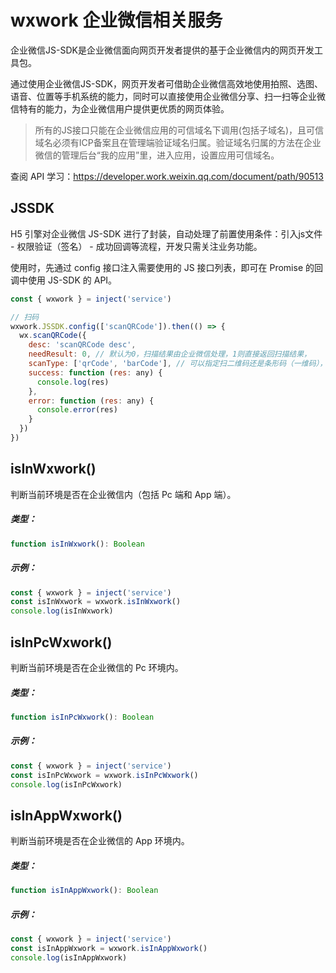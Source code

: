 # wxwork 企业微信相关服务
企业微信JS-SDK是企业微信面向网页开发者提供的基于企业微信内的网页开发工具包。

通过使用企业微信JS-SDK，网页开发者可借助企业微信高效地使用拍照、选图、语音、位置等手机系统的能力，同时可以直接使用企业微信分享、扫一扫等企业微信特有的能力，为企业微信用户提供更优质的网页体验。

> 所有的JS接口只能在企业微信应用的可信域名下调用(包括子域名)，且可信域名必须有ICP备案且在管理端验证域名归属。验证域名归属的方法在企业微信的管理后台“我的应用”里，进入应用，设置应用可信域名。

查阅 API 学习：https://developer.work.weixin.qq.com/document/path/90513

## JSSDK
H5 引擎对企业微信 JS-SDK 进行了封装，自动处理了前置使用条件：引入js文件 - 权限验证（签名） - 成功回调等流程，开发只需关注业务功能。

使用时，先通过 config 接口注入需要使用的 JS 接口列表，即可在 Promise 的回调中使用 JS-SDK 的 API。

```js
const { wxwork } = inject('service')

// 扫码
wxwork.JSSDK.config(['scanQRCode']).then(() => {
  wx.scanQRCode({
    desc: 'scanQRCode desc',
    needResult: 0, // 默认为0，扫描结果由企业微信处理，1则直接返回扫描结果，
    scanType: ['qrCode', 'barCode'], // 可以指定扫二维码还是条形码（一维码），默认二者都有
    success: function (res: any) {
      console.log(res)
    },
    error: function (res: any) {
      console.error(res)
    }
  })
})
```

## isInWxwork()
判断当前环境是否在企业微信内（包括 Pc 端和 App 端）。

##### 类型：
```js
function isInWxwork(): Boolean
```

##### 示例：
```js
const { wxwork } = inject('service')
const isInWxwork = wxwork.isInWxwork()
console.log(isInWxwork)
```

## isInPcWxwork()
判断当前环境是否在企业微信的 Pc 环境内。

##### 类型：
```js
function isInPcWxwork(): Boolean
```

##### 示例：
```js
const { wxwork } = inject('service')
const isInPcWxwork = wxwork.isInPcWxwork()
console.log(isInPcWxwork)
```

## isInAppWxwork()
判断当前环境是否在企业微信的 App 环境内。

##### 类型：
```js
function isInAppWxwork(): Boolean
```

##### 示例：
```js
const { wxwork } = inject('service')
const isInAppWxwork = wxwork.isInAppWxwork()
console.log(isInAppWxwork)
```

